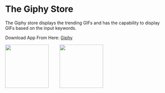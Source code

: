 # The Giphy Store
The Giphy store displays the trending GIFs and has the capability to display GIFs based on the input keywords.

Download App From Here: [Giphy](https://github.com/ashutoshtanwar1/The-Giphy-Store/files/10475412/giphy.zip)

<span>
<img src='https://user-images.githubusercontent.com/40082397/213935765-68f99020-facd-4424-b1ba-2c28dd4ed01f.png' width='140' />
&nbsp;&nbsp;&nbsp;&nbsp;&nbsp;&nbsp;&nbsp;
<img src='https://user-images.githubusercontent.com/40082397/213936036-cf68a7fe-c8fa-42e9-af22-d25f3be43cb4.png' width='140' />
</span>

